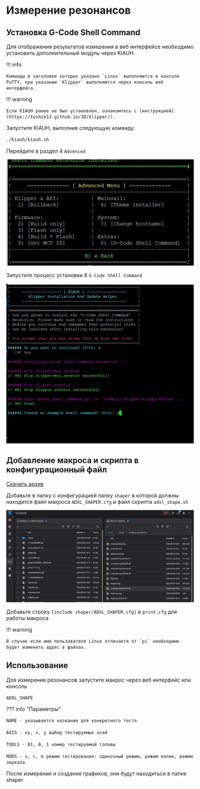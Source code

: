 # Измерение резонансов

## Установка G-Code Shell Command
Для отображения результатов измерения в веб интерфейсе необходимо установить дополнительный модуль через KIAUH.

!!! info

    Команды в заголовке которых указано `Linux` выполняются в консоле PuTTY, при указании `Klipper` выполняются через консоль веб интерфейса.
!!! warning

    Если KIAUH ранее не был установлен, ознакомтесь с [инструкцией](https://toshik13.github.io/3D/klipper/).

Запустите KIAUH, выполнив следующую команду:
``` cmd title='Linux'
./kiauh/kiauh.sh
```

Перейдите в раздел 4 `Advenced`

![G-code_shell.jpg](img/G-code_shell.jpg)

Запустите процесс установки 8 `G-Code Shell Command`

![G-code_shell2.jpg](img/G-code_shell2.jpg)

## Добавление макроса и скрипта в конфигурационный файл

<a href="/3D/shaper.zip" download="shaper.zip">Скачать архив</a>

Добавьте в папку с конфигурацией папку `shaper` в которой должны находится файл макроса `ADXL_SHAPER.cfg` и файл скрипта `adxl_shape.sh`

![Shape.png](img/Shape.png)

Добавьте строку `[include shaper/ADXL_SHAPER.cfg]` в `print.cfg` для работы макроса

!!! warning

    В случае если имя пользователя Linux отличаетя от `pi` необходимо будет изменить адрес в файлах.

## Использование




Для измерения резонансов запустите макрос через веб интерфейс или консоль
``` cmd title='Klipper'
ADXL_SHAPE
```
??? info "Параметры"
    
    NAME - указывается название для конкретного теста

    AXIS - xy, x, y выбор тестируемых осей

    TOOLS - 01, 0, 1 номер тестируемой головы

    MODS - s, c, m режим тестирования: одиночный режим, режим копии, режим зеркала

После измерения и создания графиков, они будут находиться в папке shaper